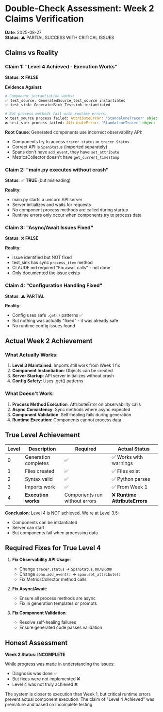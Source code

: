 # Double-Check Assessment: Week 2 Claims Verification

**Date**: 2025-08-27  
**Status**: ⚠️ PARTIAL SUCCESS WITH CRITICAL ISSUES

## Claims vs Reality

### Claim 1: "Level 4 Achieved - Execution Works"
**Status**: ❌ **FALSE**

**Evidence Against**:
```python
# Component instantiation works:
✅ test_source: GeneratedSource_test_source instantiated
✅ test_sink: GeneratedSink_Testsink instantiated

# But process methods fail with runtime errors:
❌ test_source process failed: AttributeError: 'StandaloneTracer' object has no attribute 'status'
❌ test_sink process failed: AttributeError: 'StandaloneTracer' object has no attribute 'Status'
```

**Root Cause**: Generated components use incorrect observability API:
- Components try to access `tracer.status` or `tracer.Status`
- Correct API is `SpanStatus` (imported separately)
- Spans don't have `add_event`, they have `set_attribute`
- MetricsCollector doesn't have `get_current_timestamp`

### Claim 2: "main.py executes without crash"
**Status**: ✅ **TRUE** (but misleading)

**Reality**: 
- main.py starts a uvicorn API server
- Server initializes and waits for requests
- No component process methods are called during startup
- Runtime errors only occur when components try to process data

### Claim 3: "Async/Await Issues Fixed"
**Status**: ❌ **FALSE**

**Reality**:
- Issue identified but NOT fixed
- test_sink has sync `process_item` method
- CLAUDE.md required "Fix await calls" - not done
- Only documented the issue exists

### Claim 4: "Configuration Handling Fixed"
**Status**: ⚠️ **PARTIAL**

**Reality**:
- Config uses safe `.get()` patterns ✅
- But nothing was actually "fixed" - it was already safe
- No runtime config issues found

## Actual Week 2 Achievement

### What Actually Works:
1. **Level 3 Maintained**: Imports still work from Week 1 fix
2. **Component Instantiation**: Objects can be created
3. **Server Startup**: API server initializes without crash
4. **Config Safety**: Uses .get() patterns

### What Doesn't Work:
1. **Process Method Execution**: AttributeError on observability calls
2. **Async Consistency**: Sync methods where async expected
3. **Component Validation**: Self-healing fails during generation
4. **Runtime Execution**: Components cannot process data

## True Level Achievement

| Level | Description | Required | Actual Status |
|-------|------------|----------|---------------|
| 0 | Generation completes | ✅ | ✅ Works with warnings |
| 1 | Files created | ✅ | ✅ Files exist |
| 2 | Syntax valid | ✅ | ✅ Python parses |
| 3 | Imports work | ✅ | ✅ From Week 1 |
| 4 | **Execution works** | Components run without errors | ❌ **Runtime AttributeErrors** |

**Conclusion**: Level 4 is NOT achieved. We're at Level 3.5:
- Components can be instantiated
- Server can start
- But components fail when processing data

## Required Fixes for True Level 4

1. **Fix Observability API Usage**:
   - Change `tracer.status` → `SpanStatus.OK/ERROR`
   - Change `span.add_event()` → `span.set_attribute()`
   - Fix MetricsCollector method calls

2. **Fix Async/Await**:
   - Ensure all process methods are async
   - Fix in generation templates or prompts

3. **Fix Component Validation**:
   - Resolve self-healing failures
   - Ensure generated code passes validation

## Honest Assessment

**Week 2 Status**: **INCOMPLETE**

While progress was made in understanding the issues:
- Diagnosis was done ✅
- But fixes were not implemented ❌
- Level 4 was not truly achieved ❌

The system is closer to execution than Week 1, but critical runtime errors prevent actual component execution. The claim of "Level 4 Achieved" was premature and based on incomplete testing.